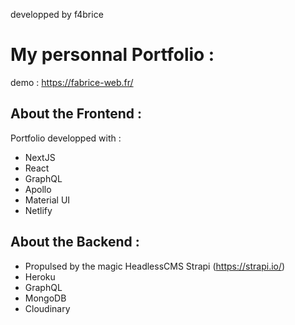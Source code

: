 
developped by f4brice

# My personnal Portfolio :
demo :
https://fabrice-web.fr/


## About the Frontend : 
Portfolio developped with : 

- NextJS
- React
- GraphQL
- Apollo
- Material UI
- Netlify


## About the Backend :

- Propulsed by the magic HeadlessCMS Strapi (https://strapi.io/)
- Heroku
- GraphQL
- MongoDB
- Cloudinary

